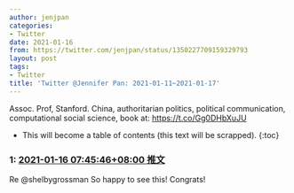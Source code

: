 ```yaml
---
author: jenjpan
categories:
- Twitter
date: 2021-01-16
from: https://twitter.com/jenjpan/status/1350227709159329793
layout: post
tags:
- Twitter
title: 'Twitter @Jennifer Pan: 2021-01-11~2021-01-17'
---
```


Assoc. Prof, Stanford. China, authoritarian politics, political communication, computational social science, book at: https://t.co/Gg0DHbXuJU 

* This will become a table of contents (this text will be scrapped).
{:toc}

### 1: [2021-01-16 07:45:46+08:00 推文](https://twitter.com/jenjpan/status/1350227709159329793)

Re @shelbygrossman So happy to see this! Congrats!

